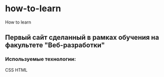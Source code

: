 # how-to-learn
How to learn
## Первый сайт сделанный в рамках обучения на факультете "Веб-разработки"
### Используемые технологии:
CSS HTML

